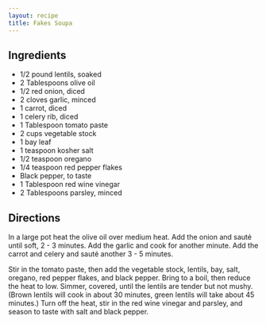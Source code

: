```yaml
---
layout: recipe
title: Fakes Soupa
---
```


## Ingredients

* 1/2 pound lentils, soaked
* 2 Tablespoons olive oil
* 1/2 red onion, diced
* 2 cloves garlic, minced
* 1 carrot, diced
* 1 celery rib, diced
* 1 Tablespoon tomato paste
* 2 cups vegetable stock
* 1 bay leaf
* 1 teaspoon kosher salt
* 1/2 teaspoon oregano
* 1/4 teaspoon red pepper flakes
* Black pepper, to taste
* 1 Tablespoon red wine vinegar
* 2 Tablespoons parsley, minced

## Directions

In a large pot heat the olive oil over medium heat. Add the onion and sauté until soft, 2 - 3 minutes. Add the garlic and cook for another minute. Add the carrot and celery and sauté another 3 - 5 minutes.

Stir in the tomato paste, then add the vegetable stock, lentils, bay, salt, oregano, red pepper flakes, and black pepper. Bring to a boil, then reduce the heat to low. Simmer, covered, until the lentils are tender but not mushy. (Brown lentils will cook in about 30 minutes, green lentils will take about 45 minutes.) Turn off the heat, stir in the red wine vinegar and parsley, and season to taste with salt and black pepper.